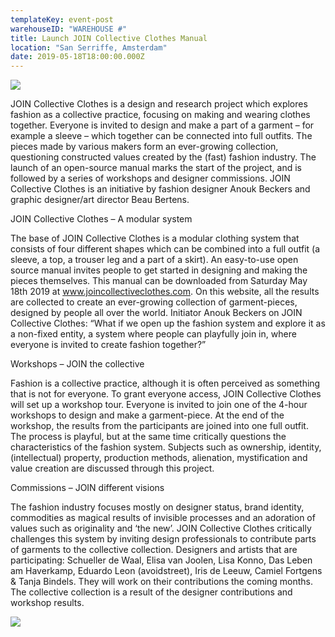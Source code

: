 ```yaml
---
templateKey: event-post
warehouseID: "WAREHOUSE #"
title: Launch JOIN Collective Clothes Manual
location: "San Serriffe, Amsterdam"
date: 2019-05-18T18:00:00.000Z
---
```


![](/img/13072019_join_arnhem_join.jpg)

JOIN Collective Clothes is a design and research project which explores fashion as a collective practice, focusing on making and wearing clothes together. Everyone is invited to design and make a part of a garment – for example a sleeve – which together can be connected into full outfits. The pieces made by various makers form an ever-growing collection, questioning constructed values created by the (fast) fashion industry. The launch of an open-source manual marks the start of the project, and is followed by a series of workshops and designer commissions. JOIN Collective Clothes is an initiative by fashion designer Anouk Beckers and graphic designer/art director Beau Bertens.

JOIN Collective Clothes – A modular system

The base of JOIN Collective Clothes is a modular clothing system that consists of four different shapes which can be combined into a full outfit (a sleeve, a top, a trouser leg and a part of a skirt). An easy-to-use open source manual invites people to get started in designing and making the pieces themselves. This manual can be downloaded from Saturday May 18th 2019 at www.joincollectiveclothes.com. On this website, all the results are collected to create an ever-growing collection of garment-pieces, designed by people all over the world. Initiator Anouk Beckers on JOIN Collective Clothes: “What if we open up the fashion system and explore it as a non-fixed entity, a system where people can playfully join in, where everyone is invited to create fashion together?”

Workshops – JOIN the collective

Fashion is a collective practice, although it is often perceived as something that is not for everyone. To grant everyone access, JOIN Collective Clothes will set up a workshop tour. Everyone is invited to join one of the 4-hour workshops to design and make a garment-piece. At the end of the workshop, the results from the participants are joined into one full outfit. The process is playful, but at the same time critically questions the characteristics of the fashion system. Subjects such as ownership, identity, (intellectual) property, production methods, alienation, mystification and value creation are discussed through this project.

Commissions – JOIN different visions

The fashion industry focuses mostly on designer status, brand identity, commodities as magical results of invisible processes and an adoration of values such as originality and ‘the new’. JOIN Collective Clothes critically challenges this system by inviting design professionals to contribute parts of garments to the collective collection. Designers and artists that are participating: Schueller de Waal, Elisa van Joolen, Lisa Konno, Das Leben am Haverkamp, Eduardo Leon (avoidstreet), Iris de Leeuw, Camiel Fortgens & Tanja Bindels. They will work on their contributions the coming months. The collective collection is a result of the designer contributions and workshop results.

![](/img/seok_join_pieces.jpg)
